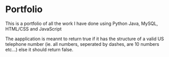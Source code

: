 # Portfolio
This is a portfolio of all the work I have done using Python Java, MySQL, HTML/CSS and JavaScript

The aapplication is meannt to return true if it has the structure of a valid US telephone number (ie. all numbers, seperated by dashes, are 10 numbers etc...) else it should return false. 
